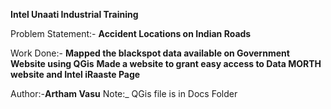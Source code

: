 **Intel Unaati Industrial Training**

Problem Statement:- **Accident Locations on Indian Roads**

Work Done:- **Mapped the blackspot data available on Government Website using QGis**
            **Made a website to grant easy access to Data MORTH website and Intel iRaaste Page**

Author:-**Artham Vasu**
Note:_ QGis file is in Docs Folder
